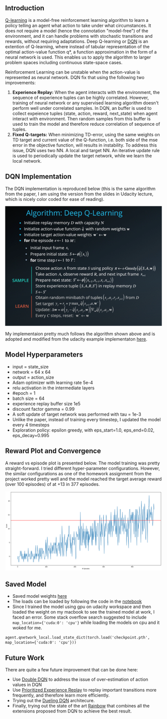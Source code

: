 
## Introduction
[Q-learning](https://en.wikipedia.org/wiki/Q-learning) is a model-free reinforcement learning algorithm to learn a policy telling an agent what action to take under what circumstances. It does not require a model (hence the connotation "model-free") of the environment, and it can handle problems with stochastic transitions and rewards, without requiring adaptations. Deep Q-learning or [DQN](https://web.stanford.edu/class/psych209/Readings/MnihEtAlHassibis15NatureControlDeepRL.pdf) is an extention of Q-learning, where instead of tabular representation of the optimal action-value function q*, a function approximation in the form of a neural network is used. This enables us to apply the algorithm to larger problem spaces including continuous state-space cases.

Reinforcement Learning can be unstable when the action-value is represented as neural network. DQN fix that using the following two improvements:

  1. **Experience Replay:** When the agent interacts with the environment, the sequence of experience tuples can be highly correlated. However, training of neural network or any supervised learning algorithm doesn't perform well under correlated samples. In DQN, an buffer is used to collect expeience tuples (state, action, reward, next_state) when agent interact with environment. Then random samples from this buffer is used to train the model and therefore reduce correlation of sequence of tuples.
  2. **Fixed Q-targets:** When minimizing TD-error, using the same weights on TD target and current value of the Q-function, i.e. both side of the mse error in the objective function, will results in instability. To address this issue, DQN uses two NN. A local and target NN. An iterative update rule is used to periodically update the target network, while we learn the local network.


## DQN Implementation
The DQN implementation is reproduced below (this is the same algorithm from the paper, I am using the version from the slides in Udacity lecture, which is nicely color coded for ease of reading).

![algorithm](dqn_algorithm.png)

My implementaion pretty much follows the algorithm shown above and is adopted and modified from the udacity example implementaton [here](https://github.com/udacity/deep-reinforcement-learning/blob/master/dqn/solution/dqn_agent.py). 

## Model Hyperparameters
- input = state_size
- network = 64 x 64
- output = action_size
- Adam optimizer with learning rate 5e-4
- relu activation in the intermediate layers
- #epoch = 1
- batch size = 64
- experience replay buffer size 1e5
- discount factor gamma = 0.99
- A soft update of target network was performed with tau = 1e-3
- Unlike the paper, instead of training every timestep, I updated the model every 4 timesteps
- Exploration policy: epsilon greedy, with eps_start=1.0, eps_end=0.02, eps_decay=0.995

## Reward Plot and Convergence
A reward vs episode plot is presented below. The model training was pretty straight-forward. I tried different hyper-parameter configurations. However, the similar configurations as one of the homework assignment from the project worked pretty well and the model reached the target average reward (over 100 episodes) of at +13 in 377 episodes.

[image_1]: reward_plot.png "Rewards vs. Episodes"
![Trained Agents][image_1]

## Saved Model
- Saved model weights [here](https://github.com/shafiab/banana_republic/blob/master/checkpoint.pth)
- The loads can be loaded by following the code in the [notebook](https://github.com/shafiab/banana_republic/blob/master/main.ipynb)
- Since I trained the model using gpu on udacity workspace and then loaded the weight on my macbook to see the trained model at work, I faced an error. Some stack overflow search suggested to include `map_location={'cuda:0': 'cpu'}` while loading the models on cpu and it woked for me.
```
agent.qnetwork_local.load_state_dict(torch.load('checkpoint.pth', map_location={'cuda:0': 'cpu'}))
```

## Future Work
There are quite a few future improvement that can be done here:
- Use [Double DQN](https://arxiv.org/abs/1509.06461) to address the issue of over-estimation of action values in DQN
- Use [Prioritized Experience Replay](https://arxiv.org/abs/1511.05952) to replay important transitions more frequently, and therefore learn more efficiently. 
- Trying out the [Dueling DQN](https://arxiv.org/abs/1511.06581) architecure.
- Finally, trying out the state of the art [Rainbow](https://arxiv.org/abs/1710.02298) that combines all the extensions proposed from DQN to achieve the best result.
